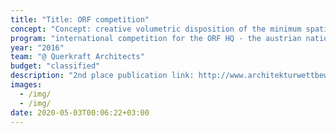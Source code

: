 ```yaml
---
title: "Title: ORF competition"
concept: "Concept: creative volumetric disposition of the minimum spatial requirements. "
program: "international competition for the ORF HQ - the austrian national public service broadcaster. "
year: "2016"
team: "@ Querkraft Architects"
budget: "classified"
description: "2nd place publication link: http://www.architekturwettbewerb.at/competition.php?id=1432&part=preistraeger "
images:
  - /img/
  - /img/
date: 2020-05-03T00:06:22+03:00
---
```

